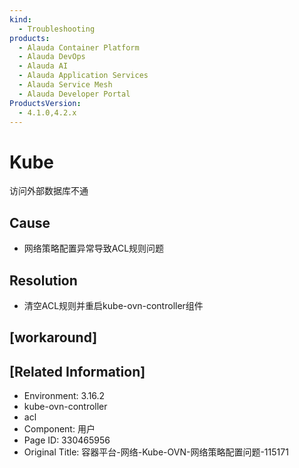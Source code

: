 ```yaml
---
kind:
  - Troubleshooting
products:
  - Alauda Container Platform
  - Alauda DevOps
  - Alauda AI
  - Alauda Application Services
  - Alauda Service Mesh
  - Alauda Developer Portal
ProductsVersion:
  - 4.1.0,4.2.x
---
```

<!-- A type of document that involves encountering a fault, diagnosing it, performing root cause analysis, and providing solutions. -->

# Kube

访问外部数据库不通

## Cause
- 网络策略配置异常导致ACL规则问题

## Resolution
- 清空ACL规则并重启kube-ovn-controller组件

## [workaround]

## [Related Information]
- Environment: 3.16.2
- kube-ovn-controller
- acl
- Component: 用户
- Page ID: 330465956
- Original Title: 容器平台-网络-Kube-OVN-网络策略配置问题-115171
